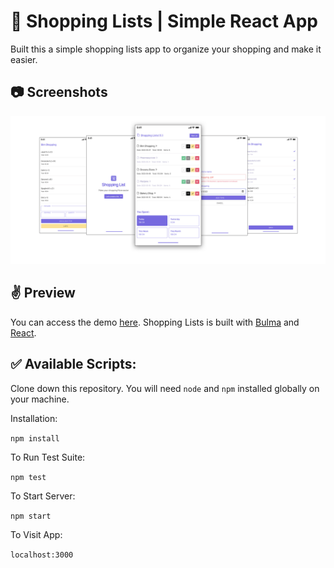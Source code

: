 # 🧾  Shopping Lists | Simple React App

Built this a simple shopping lists app to organize your shopping and make it easier.

## 📷 Screenshots
![React Shopping Lists](https://github.com/Jaouadi7/shopping-lists/blob/main/screenshot.jpg)

## ✌️ Preview

You can access the demo [here](https://shopping-lists-app.netlify.app). Shopping Lists is built with [Bulma](https://bulma.io) and [React](https://reactjs.org).

## ✅ Available Scripts:  

Clone down this repository. You will need `node` and `npm` installed globally on your machine.  

Installation:

`npm install`  

To Run Test Suite:  

`npm test`  

To Start Server:

`npm start`  

To Visit App:

`localhost:3000` 





